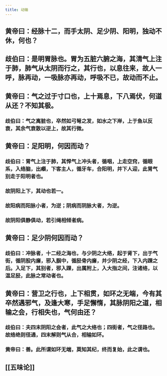 ```yaml
---
title: 动输
---
```


## 黄帝曰：经脉十二，而手太阴、足少阴、阳明，独动不休，何也？
## 歧伯曰：是明胃脉也。胃为五脏六腑之海，其清气上注于肺，肺气从太阴而行之，其行也，以息往来，故人一呼，脉再动，一吸脉亦再动，呼吸不已，故动而不止。
## 黄帝曰：气之过于寸口也，上十焉息，下八焉伏，何道从还？不知其极。
### 歧伯曰：气之离脏也，卒然如弓弩之发，如水之下岸，上于鱼以反衰，其余气衰散以逆上，故其行微。
## 黄帝曰：足阳明，何因而动？
### 歧伯曰：胃气上注于肺，其悍气上冲头者，循咽，上走空窍，循眼系，入络脑，出顑，下客主人，循牙车，合阳明，并下人迎，此胃气别走于阳明者也。
### 故阴阳上下，其动也若一。
### 故阳病而阳脉小者，为逆；阴病而阴脉大者，为逆。
### 故阴阳俱静俱动，若引绳相倾者病。
## 黄帝曰：足少阴何因而动？
### 歧伯曰：冲脉者，十二经之海也，与少阴之大络，起于肾下，出于气街，循阴股内廉，邪入腘中，循胫骨内廉，并少阴之经，下入内踝之后。入足下，其别者，邪入踝，出属附上，入大指之间，注诸络，以温足胫，此脉之常动者也。
## 黄帝曰：营卫之行也，上下相贯，如环之无端，今有其卒然遇邪气，及逢大寒，手足懈惰，其脉阴阳之道，相输之会，行相失也，气何由还？
### 歧伯曰：夫四末阴阳之会者，此气之大络也；四街者，气之径路也。故络绝则径通，四末解则气从合，相输如环。
### 黄帝曰：善。此所谓如环无端，莫知其纪，终而复始，此之谓也。
## [[五味论]]
